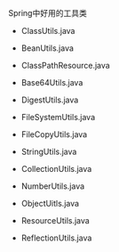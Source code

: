 Spring中好用的工具类

* ClassUtils.java
* BeanUtils.java
* ClassPathResource.java
* Base64Utils.java
* DigestUtils.java
* FileSystemUtils.java
* FileCopyUtils.java

* StringUtils.java
* CollectionUtils.java
* NumberUtils.java
* ObjectUitls.java
* ResourceUtils.java
* ReflectionUtils.java